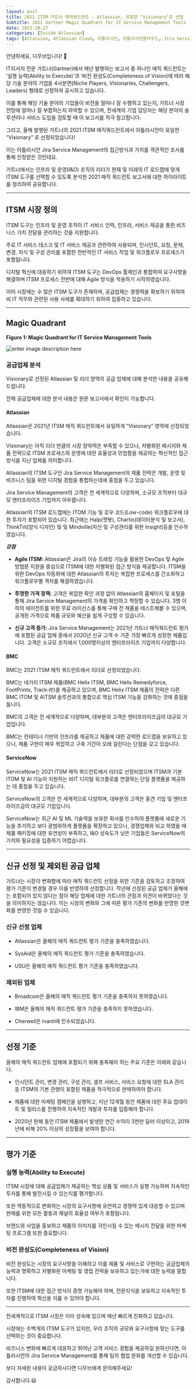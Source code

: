 ```yaml
---
layout: post
title: 2021 ITSM 가트너 매직쿼드런트 - Atlassian, 유일한 "Visionary"로 선정
Subtitle: 2021 Gartner Magic Quadrant for IT Service Management Tools
date: 2021-10-27
categories: [Inside Atlassian]
tags: [Atlassian, Atlassian Cloud, 아틀라시안, 아틀라시안클라우드, Jira Service MAnagement, Gartner, ITSM, IT서비스관리, Magic Quadrant, 매직쿼드런트]
---
```



안녕하세요, 디무브입니다! 🎈


IT리서치 전문 가트너(Gartner)에서 매년 발행하는 보고서 중 하나인 매직 쿼드런트는 ‘실행 능력(Ability to Execute)'과 ‘비전 완성도(Completeness of Vision)에 따라 해당 기술 분야의 기업을 4사분면(Niche Players, Visionaries, Challengers, Leaders) 형태로 선정하여 공시하고 있습니다.

이를 통해 해당 기술 분야의 기업들이 비전을 얼마나 잘 수행하고 있는지, 가트너 시장 전망에 얼마나 잘 부합하는지 파악할 수 있으며, 전세계의 기업 담당자는 해당 분야의 솔루션이나 서비스 도입을 검토할 때 이 보고서를 적극 참고합니다.

그리고, 올해 발행된 가트너의 2021 ITSM 매직쿼드런트에서 아틀라시안이 유일한 “Visionary” 로 선정되었습니다!

이는 아틀라시안 Jira Service Management의 접근방식과 가치를 객관적인 조사를 통해 인정받은 것인데요.

가트너에서는 인프라 및 운영(I&O) 조직의 리더가 현재 및 미래의 IT 로드맵에 맞게 ITSM 도구를 선택할 수 있도록 분석한 2021 매직 쿼드런트 보고서에 대한 하이라이트를 정리하여 공유합니다.


---

## ITSM 시장 정의

ITSM 도구는 인프라 및 운영 조직이 IT 서비스 인력, 인프라, 서비스 제공을 통한 비즈니스 가치 전달을 관리하는 것을 지원합니다.

주로 IT 서비스 데스크 및 IT 서비스 제공과 관련하여 사용되며, 인시던트, 요청, 문제, 변경, 지식 및 구성 관리를 포함한 전반적인 IT 서비스 작업 및 워크플로우 프로세스가 포함됩니다.

디지털 혁신에 대응하기 위하여 ITSM 도구는 DevOps 툴체인과 통합하여 요구사항을 해결하며 ITSM 프로세스 전반에 대해 Agile 방식을 적용하기 시작하였습니다.

이미 시장에는 수 많은 ITSM 도구가 존재하며, 공급업체는 경쟁력을 확보하기 위하여 비 IT 직무와 관련된 사용 사례를 확대하기 위하여 집중하고 있습니다.


---


## Magic Quadrant

**Figure 1: Magic Quadrant for IT Service Management Tools**

![enter image description here](https://static.ziftsolutions.com/files/8a9982117bb7901b017bc4167537191b/thamb.png)


### 공급업체 분석

Visionary로 선정된 Atlassian 및 리더 영역의 공급 업체에 대해 분석한 내용을 공유해 드립니다.

전체 공급업체에 대한 분석 내용은 원문 보고서에서 확인이 가능합니다.


#### Atlassian

Atlassian은 2021년 ITSM 매직 쿼드런트에서 유일하게 “Visionary” 영역에 선정되었습니다.

Visionary는 아직 리더 만큼의 시장 장악력은 부족할 수 있으나, 차별화된 메시지와 제품 전략으로 ITSM 프로세스와 운영에 대한 효율성과 민첩함을 제공하는 혁신적인 접근 방식을 지닌 업체를 의미합니다.

Atlassian의 ITSM 도구인 Jira Service Management의 제품 전략은 개발, 운영 및 비즈니스 팀을 위한 디지털 경험을 통합하는데에 중점을 두고 있습니다. 

Jira Service Management의 고객은 전 세계적으로 다양하며, 소규모 조직부터 대규모 엔터프라이즈 기업까지 아우릅니다.

Atlassian의 ITSM 로드맵에는 ITOM 기능 및 로우 코드(Low-code) 워크플로우에 대한 투자가 포함되어 있습니다. 최근에는 Halp(챗봇), Chartio(데이터분석 및 보고서), ThinkTilt(양식 디자인) 및 및 Mindville(자산 및 구성관리를 위한 Insight)등을 인수하였습니다.

_**강점**_

-   **Agile ITSM:** Atlassian은 Jira의 이슈 트래킹 기능을 활용한 DevOps 및 Agile 방법론 지원을 중심으로 ITSM에 대한 차별화된 접근 방식을 제공합니다. ITSM을 위한 DevOps 자동화에 대한 Atlassian의 투자는 복잡한 프로세스를 간소화하고 워크플로우별 격차를 해결하였습니다.
    
-   **투명한 가격 정책:** 고객은 복잡한 확인 과정 없이 Atlassian의 홈페이지 및 포털을 통해 Jira Service Management의 가격을 확인하고 책정할 수 있습니다. 3명 이하의 에이전트를 위한 무료 라이선스를 통해 구매 전 제품을 테스트해볼 수 있으며, 공개된 가격으로 제품 규모와 예산을 쉽게 구성할 수 있습니다.
    
-   **신규 고객 증가:** Jira Service Management는 2021년 가트너 매직쿼드런트 평가에 포함된 공급 업체 중에서 2020년 신규 고객 수 기준 가장 빠르게 성장한 제품입니다. 고객은 소규모 조직에서 1,000명이상의 엔터프라이즈 기업까지 다양합니다.
    

#### BMC

BMC는 2021 ITSM 매직 쿼드런트에서 리더로 선정되었습니다.

BMC는 네가지 ITSM 제품(BMC Helix ITSM, BMC Helix Remedyforce, FootPrints, Track-It!)을 제공하고 있으며, BMC Helix ITSM 제품의 전략은 다른 BMC ITOM 및 AITSM 솔루션과의 통합으로 핵심 ITSM 기능을 강화하는 것에 중점을 둡니다.

BMC의 고객은 전 세계적으로 다양하며, 대부분의 고객은 엔터프라이즈급의 대규모 기업입니다.

BMC는 컨테이너 기반의 인프라를 제공하고 제품에 대한 강력한 로드맵을 보유하고 있으나, 제품 구현이 매우 복잡하고 구축 기간이 오래 걸린다는 단점을 갖고 있습니다.


#### ServiceNow

ServiceNow는 2021 ITSM 매직 쿼드런트에서 리더로 선정되었으며 ITSM과 기본 ITOM 및 AI 기능이 지원하는 비IT 디지털 워크플로를 연결하는 단일 플랫폼을 제공하는 데 중점을 두고 있습니다.

ServiceNow의 고객은 전 세계적으로 다양하며, 대부분의 고객은 중견 기업 및 엔터프라이즈급의 대규모 기업입니다.

ServiceNow는 최근 AI 및 ML 기술력을 보유한 회사를 인수하여 플랫폼에 새로운 기능을 추가하고 보다 광범위하게 플랫폼을 확장하고 있으나, 경쟁업체와 비교 하였을 때 제품 패키징에 대한 유연성이 부족하고, I&O 성숙도가 낮은 기업들은 ServiceNow의 가치와 필요성을 입증하기 어렵습니다.

---

## 신규 선정 및 제외된 공급 업체

가트너는 시장이 변화함에 따라 매직 쿼드런트 선정을 위한 기준을 검토하고 조정하여 평가 기준이 변경될 경우 이를 반영하여 선정합니다. 작년에 선정된 공급 업체가 올해에는 포함되어 있지 않다는 점이 해당 업체에 대한 가트너의 관점과 의견이 바뀌었다는 것을 의미하지는 않습니다. 이는 시장의 변화와 그에 따른 평가 기준의 변화를 반영한 것변화를 반영한 ​​것일 수 있습니다.

### 신규 선정 업체

-   Atlassian은 올해의 매직 쿼드런트 평가 기준을 충족하였습니다.
    
-   SysAid은 올해의 매직 쿼드런트 평가 기준을 충족하였습니다.
    
-   USU은 올해의 매직 쿼드런트 평가 기준을 충족하였습니다.
    

### 제외된 업체

-   Broadcom은 올해의 매직 쿼드런트 평가 기준을 충족하지 못하였습니다.
    
-   IBM은 올해의 매직 쿼드런트 평가 기준을 충족하지 못하였습니다.
    
-   Cherwell은 Ivanti에 인수되었습니다.

---

## 선정 기준

올해의 매직 쿼드런트 업체에 포함되기 위해 충족해야 하는 주요 기준은 아래와 같습니다.

-   인시던트 관리, 변경 관리, 구성 관리, 셀프 서비스, 서비스 요청에 대한 SLA 관리 등 ITSM의 기본 관행이 포함된 제품을 적극적으로 판매하여야 합니다.
    
-   제품에 대한 마케팅 캠페인을 실행하고, 지난 12개월 동안 제품에 대한 주요 업데이트 및 릴리스를 진행하여 지속적인 개발과 투자를 입증해야 합니다.
    
-   2020년 한해 동안 ITSM 제품에서 발생한 연간 수익이 3천만 달러 이상이고, 2019년에 비해 20% 이상의 성장률을 보여야 합니다.

---

## 평가 기준

### 실행 능력(Ability to Execute)

ITSM 시장에 대해 공급업체가 제공하는 핵심 상품 및 서비스가 실행 가능하며 지속적인 투자를 통해 발전시킬 수 있는지를 평가합니다.

또한 역동적으로 변화하는 시장의 요구사항에 유연하고 경쟁력 있게 대응할 수 있으며 판매를 위한 모든 활동과 채널의 효율성 여부가 포함됩니다.

브랜드와 사업을 홍보하고 제품의 이미지를 각인시킬 수 있는 메시지 전달을 위한 마케팅 프로그램 또한 중요합니다.

### 비전 완성도(Completeness of Vision)

비전 완성도는 시장의 요구사항을 이해하고 이를 제품 및 서비스로 구현하는 공급업체의 능력과 명확하고 차별화된 마케팅 및 영업 전략을 보유하고 있는가에 대한 능력을 말합니다.

또한 ITSM에 대한 접근 방식이 증명 가능해야 하며, 전문지식을 보유하고 지속적인 투자를 진행하여 혁신을 이룰 수 있어야 합니다.


---


전세계적으로 ITSM 시장은 이미 성숙해 있으며 매년 빠르게 진화하고 있습니다.

시장에는 수백개의 ITSM 도구가 있지만, 우리 조직의 규모와 요구사항에 맞는 도구를 선택하는 것이 중요합니다.

비즈니스 변화에 빠르게 대응하고 뛰어난 고객 서비스 경험을 제공하길 원하신다면, 아틀라시안의 Jira Service Management를 통해 팀의 협업 문화를 개선할 수 있습니다.

보다 자세한 내용이 궁금하시다면 디무브에게 문의해주세요!

감사합니다.😃
